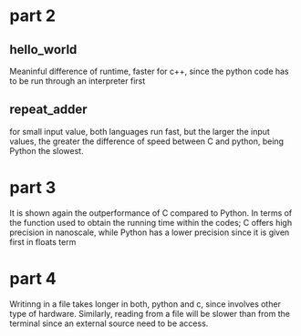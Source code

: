 # part 2
## hello_world
Meaninful difference of runtime, faster for c++, since the python code has to be run through an interpreter first

## repeat_adder
for small input value, both languages run fast, but the larger the input values, the greater the difference of speed between C and python, being Python the slowest.

# part 3
It is shown again the outperformance of C compared to Python.
In terms of the function used to obtain the running time within the codes; C offers high precision in nanoscale, while Python has a lower precision since it is given first in floats term

# part 4
Writinng in a file takes longer in both, python and c, since involves other type of hardware. Similarly, reading from a file will be slower than from the terminal since an external source need to be access.
